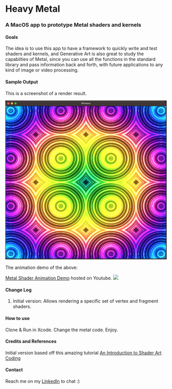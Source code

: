 # Heavy Metal
### A MacOS app to prototype Metal shaders and kernels

#### Goals

The idea is to use this app to have a framework to quickly write and test shaders and kernels, and Generative Art is also great to study the capabilties of Metal, since you can use all the functions in the standard library and pass information back and forth, with future applications to any kind of image or video processing.

#### Sample Output

This is a screenshot of a render result. 

![Generative Art Animation Still](media-docs/screenshot.png?raw=true "Generative Art Animation Still")

The animation demo of the above:

[Metal Shader Animation Demo](https://www.youtube.com/watch?v=5R1qMF2lUnI) hosted on Youtube.
![](https://img.youtube.com/vi/5R1qMF2lUnI/maxresdefault.jpg)

#### Change Log

1. Initial version: Allows rendering a specific set of vertex and fragment shaders.

#### How to use

Clone & Run in Xcode. Change the metal code. Enjoy.

#### Credits and References

Initial version based off this amazing tutorial [An Introduction to Shader Art Coding](https://youtu.be/f4s1h2YETNY)

#### Contact

Reach me on my [LinkedIn](https://linkedin.com/in/saft) to chat :)
